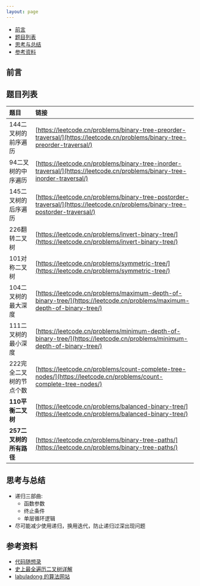 ```yaml
---
layout: page
---
```


<!-- vim-markdown-toc Marked -->

* [前言](#前言)
* [题目列表](#题目列表)
* [思考与总结](#思考与总结)
* [参考资料](#参考资料)

<!-- vim-markdown-toc -->

## 前言


## 题目列表

| 题目 | 链接 | 
|:------|:------|
| 144二叉树的前序遍历 | [https://leetcode.cn/problems/binary-tree-preorder-traversal/](https://leetcode.cn/problems/binary-tree-preorder-traversal/) |
| 94二叉树的中序遍历 | [https://leetcode.cn/problems/binary-tree-inorder-traversal/](https://leetcode.cn/problems/binary-tree-inorder-traversal/) |
| 145二叉树的后序遍历 | [https://leetcode.cn/problems/binary-tree-postorder-traversal/](https://leetcode.cn/problems/binary-tree-postorder-traversal/) |
| 226翻转二叉树 | [https://leetcode.cn/problems/invert-binary-tree/](https://leetcode.cn/problems/invert-binary-tree/) |
| 101对称二叉树 | [https://leetcode.cn/problems/symmetric-tree/](https://leetcode.cn/problems/symmetric-tree/) |
| 104二叉树的最大深度 | [https://leetcode.cn/problems/maximum-depth-of-binary-tree/](https://leetcode.cn/problems/maximum-depth-of-binary-tree/) |
| 111二叉树的最小深度 | [https://leetcode.cn/problems/minimum-depth-of-binary-tree/](https://leetcode.cn/problems/minimum-depth-of-binary-tree/) |
| 222完全二叉树的节点个数 | [https://leetcode.cn/problems/count-complete-tree-nodes/](https://leetcode.cn/problems/count-complete-tree-nodes/) |
| **110平衡二叉树** | [https://leetcode.cn/problems/balanced-binary-tree/](https://leetcode.cn/problems/balanced-binary-tree/) |
| **257二叉树的所有路径** | [https://leetcode.cn/problems/binary-tree-paths/](https://leetcode.cn/problems/binary-tree-paths/) |


## 思考与总结

- 递归三部曲: 
    - 函数参数
    - 终止条件
    - 单层循环逻辑
- 尽可能减少使用递归，换用迭代，防止递归过深出现问题


## 参考资料

- [代码随想录](https://programmercarl.com/)
- [史上最全遍历二叉树详解](https://leetcode.cn/problems/binary-tree-preorder-traversal/solution/leetcodesuan-fa-xiu-lian-dong-hua-yan-shi-xbian-2/)
- [labuladong 的算法网站](https://labuladong.gitee.io/algo/)
